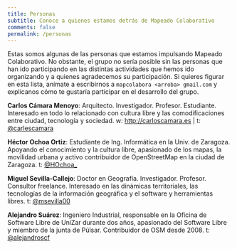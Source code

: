 ```yaml
---
title: Personas
subtitle: Conoce a quienes estamos detrás de Mapeado Colaborativo
comments: false
permalink: /personas
---
```


Estas somos algunas de las personas que estamos impulsando Mapeado Colaborativo. No obstante, el grupo no sería posible sin las personas que han ido participando en las distintas actividades que hemos ido organizando y a quienes agradecemos su participación. Si quieres figurar en esta lista, anímate a escribirnos a `mapcolabora <arroba> gmail.com` y explícanos cómo te gustaría participar en el desarrollo del grupo. 

**Carlos Cámara Menoyo**:
Arquitecto. Investigador. Profesor. Estudiante. Interesado en todo lo relacionado con cultura libre y las comodificaciones entre ciudad, tecnología y sociedad.
w: http://carloscamara.es  | t: [@carlescamara](twitter.com/carlescamara)

**Héctor Ochoa Ortiz**:
Estudiante de Ing. Informática en la Univ. de Zaragoza. Apoyando el conocimiento y la cultura libre, apasionado de los mapas, la movilidad urbana y activo contribuidor de OpenStreetMap en la ciudad de Zaragoza.
t: [@HOchoa_](twitter.com/HOchoa_)

**Miguel Sevilla-Callejo**:
Doctor en Geografía. Investigador. Profesor. Consultor freelance. Interesado en las dinámicas territoriales, las tecnologías de la información geográfica y el software y herramientas libres.
t: [@msevilla00](twitter.com/msevilla00)

**Alejandro Suárez**:
Ingeniero Industrial, responsable en la Oficina de Software Libre de UniZar durante dos años, apasionado del Software Libre y miembro de la junta de Púlsar. Contribuidor de OSM desde 2008.
t: [@alejandroscf](twitter.com/alejandroscf)

